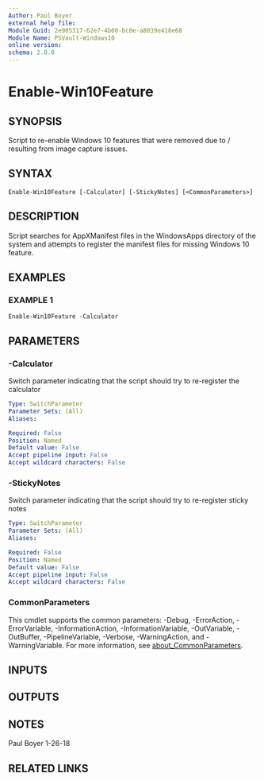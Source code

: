 ```yaml
---
Author: Paul Boyer
external help file:
Module Guid: 2e905317-62e7-4b00-bc0e-a8039e418e68
Module Name: PSVault-Windows10
online version:
schema: 2.0.0
---
```


# Enable-Win10Feature

## SYNOPSIS
Script to re-enable Windows 10 features that were removed due to / resulting from image capture issues.

## SYNTAX

```
Enable-Win10Feature [-Calculator] [-StickyNotes] [<CommonParameters>]
```

## DESCRIPTION
Script searches for AppXManifest files in the WindowsApps directory of the system and attempts to register the manifest files for missing Windows 10 feature.

## EXAMPLES

### EXAMPLE 1
```
Enable-Win10Feature -Calculator
```

## PARAMETERS

### -Calculator
Switch parameter indicating that the script should try to re-register the calculator

```yaml
Type: SwitchParameter
Parameter Sets: (All)
Aliases:

Required: False
Position: Named
Default value: False
Accept pipeline input: False
Accept wildcard characters: False
```

### -StickyNotes
Switch parameter indicating that the script should try to re-register sticky notes

```yaml
Type: SwitchParameter
Parameter Sets: (All)
Aliases:

Required: False
Position: Named
Default value: False
Accept pipeline input: False
Accept wildcard characters: False
```

### CommonParameters
This cmdlet supports the common parameters: -Debug, -ErrorAction, -ErrorVariable, -InformationAction, -InformationVariable, -OutVariable, -OutBuffer, -PipelineVariable, -Verbose, -WarningAction, and -WarningVariable. For more information, see [about_CommonParameters](http://go.microsoft.com/fwlink/?LinkID=113216).

## INPUTS

## OUTPUTS

## NOTES
Paul Boyer 1-26-18

## RELATED LINKS
